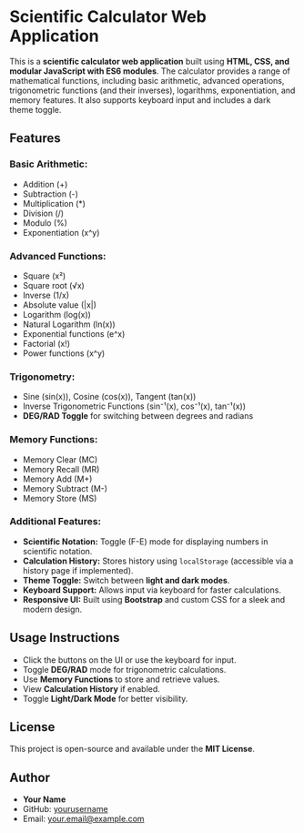 # Scientific Calculator Web Application

This is a **scientific calculator web application** built using **HTML, CSS, and modular JavaScript with ES6 modules**. The calculator provides a range of mathematical functions, including basic arithmetic, advanced operations, trigonometric functions (and their inverses), logarithms, exponentiation, and memory features. It also supports keyboard input and includes a dark theme toggle.

## Features

### **Basic Arithmetic:**
- Addition (+)
- Subtraction (-)
- Multiplication (*)
- Division (/)
- Modulo (%)
- Exponentiation (x^y)

### **Advanced Functions:**
- Square (x²)
- Square root (√x)
- Inverse (1/x)
- Absolute value (|x|)
- Logarithm (log(x))
- Natural Logarithm (ln(x))
- Exponential functions (e^x)
- Factorial (x!)
- Power functions (x^y)

### **Trigonometry:**
- Sine (sin(x)), Cosine (cos(x)), Tangent (tan(x))
- Inverse Trigonometric Functions (sin⁻¹(x), cos⁻¹(x), tan⁻¹(x))
- **DEG/RAD Toggle** for switching between degrees and radians

### **Memory Functions:**
- Memory Clear (MC)
- Memory Recall (MR)
- Memory Add (M+)
- Memory Subtract (M-)
- Memory Store (MS)

### **Additional Features:**
- **Scientific Notation:** Toggle (F-E) mode for displaying numbers in scientific notation.
- **Calculation History:** Stores history using `localStorage` (accessible via a history page if implemented).
- **Theme Toggle:** Switch between **light and dark modes**.
- **Keyboard Support:** Allows input via keyboard for faster calculations.
- **Responsive UI:** Built using **Bootstrap** and custom CSS for a sleek and modern design.


## Usage Instructions
- Click the buttons on the UI or use the keyboard for input.
- Toggle **DEG/RAD** mode for trigonometric calculations.
- Use **Memory Functions** to store and retrieve values.
- View **Calculation History** if enabled.
- Toggle **Light/Dark Mode** for better visibility.

## License
This project is open-source and available under the **MIT License**.

## Author
- **Your Name**
- GitHub: [yourusername](https://github.com/yourusername)
- Email: your.email@example.com



